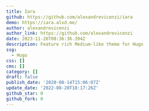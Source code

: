 ```yaml
---
title: Iara
github: https://github.com/alexandrevicenzi/iara
demo: https://iara.alxd.me/
author: alexandrevicenzi
author_link: https://github.com/alexandrevicenzi
date: 2023-11-26T08:36:36.394Z
description: Feature rich Medium-like theme for Hugo
ssg:
  - Hugo
css: []
cms: []
category: []
draft: false
publish_date: '2020-08-14T15:06:07Z'
update_date: '2022-08-20T18:17:26Z'
github_star: 0
github_fork: 0
---
```

